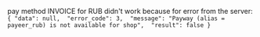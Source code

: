 pay method INVOICE for RUB didn't work because for error from the server:
`{
  "data": null, 
  "error_code": 3, 
  "message": "Payway (alias = payeer_rub) is not available for shop", 
  "result": false
}`
